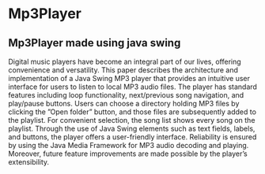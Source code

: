 # Mp3Player
## Mp3Player made using java swing
Digital music players have become an integral part of our
lives, offering convenience and versatility. This paper describes
the architecture and implementation of a Java Swing MP3
player that provides an intuitive user interface for users to listen to local MP3 audio files. The player has standard features
including loop functionality, next/previous song navigation,
and play/pause buttons. Users can choose a directory holding
MP3 files by clicking the ”Open folder” button, and those
files are subsequently added to the playlist. For convenient
selection, the song list shows every song on the playlist.
Through the use of Java Swing elements such as text fields,
labels, and buttons, the player offers a user-friendly interface.
Reliability is ensured by using the Java Media Framework for
MP3 audio decoding and playing. Moreover, future feature
improvements are made possible by the player’s extensibility.


